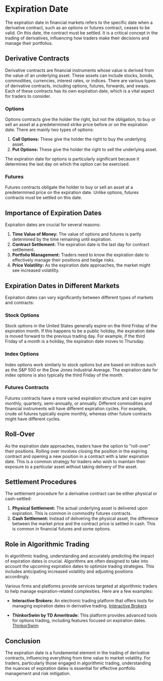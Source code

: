 # Expiration Date

The expiration date in financial markets refers to the specific date when a derivative contract, such as an options or futures contract, ceases to be valid. On this date, the contract must be settled. It is a critical concept in the trading of derivatives, influencing how traders make their decisions and manage their portfolios. 

## Derivative Contracts

Derivative contracts are financial instruments whose value is derived from the value of an underlying asset. These assets can include stocks, bonds, commodities, currencies, interest rates, or indices. There are various types of derivative contracts, including options, futures, forwards, and swaps. Each of these contracts has its own expiration date, which is a vital aspect for traders to consider.

### Options

Options contracts give the holder the right, but not the obligation, to buy or sell an asset at a predetermined strike price before or on the expiration date. There are mainly two types of options:

1. **Call Options:** These give the holder the right to buy the underlying asset.
2. **Put Options:** These give the holder the right to sell the underlying asset.

The expiration date for options is particularly significant because it determines the last day on which the option can be exercised. 

### Futures

Futures contracts obligate the holder to buy or sell an asset at a predetermined price on the expiration date. Unlike options, futures contracts must be settled on this date. 

## Importance of Expiration Dates

Expiration dates are crucial for several reasons:

1. **Time Value of Money:** The value of options and futures is partly determined by the time remaining until expiration.
2. **Contract Settlement:** The expiration date is the last day for contract settlement.
3. **Portfolio Management:** Traders need to know the expiration date to effectively manage their positions and hedge risks.
4. **Price Volatility:** As the expiration date approaches, the market might see increased volatility.

## Expiration Dates in Different Markets

Expiration dates can vary significantly between different types of markets and contracts:

### Stock Options

Stock options in the United States generally expire on the third Friday of the expiration month. If this happens to be a public holiday, the expiration date is moved forward to the previous trading day. For example, if the third Friday of a month is a holiday, the expiration date moves to Thursday.

### Index Options

Index options work similarly to stock options but are based on indices such as the S&P 500 or the Dow Jones Industrial Average. The expiration date for index options is also typically the third Friday of the month.

### Futures Contracts

Futures contracts have a more varied expiration structure and can expire monthly, quarterly, semi-annually, or annually. Different commodities and financial instruments will have different expiration cycles. For example, crude oil futures typically expire monthly, whereas other future contracts might have different cycles.

## Roll-Over

As the expiration date approaches, traders have the option to "roll-over" their positions. Rolling over involves closing the position in the expiring contract and opening a new position in a contract with a later expiration date. This is a common strategy for traders who wish to maintain their exposure to a particular asset without taking delivery of the asset.

## Settlement Procedures

The settlement procedure for a derivative contract can be either physical or cash-settled:

1. **Physical Settlement:** The actual underlying asset is delivered upon expiration. This is common in commodity futures contracts.
2. **Cash Settlement:** Instead of delivering the physical asset, the difference between the market price and the contract price is settled in cash. This is common in financial futures and some options.

## Role in Algorithmic Trading

In algorithmic trading, understanding and accurately predicting the impact of expiration dates is crucial. Algorithms are often designed to take into account the upcoming expiration dates to optimize trading strategies. This includes anticipating increased volatility and adjusting positions accordingly.

Various firms and platforms provide services targeted at algorithmic traders to help manage expiration-related complexities. Here are a few examples:

- **Interactive Brokers:** An electronic trading platform that offers tools for managing expiration dates in derivative trading. [Interactive Brokers](https://www.interactivebrokers.com/)
  
- **ThinkorSwim by TD Ameritrade:** This platform provides advanced tools for options trading, including features focused on expiration dates. [ThinkorSwim](https://www.tdameritrade.com/thinkorswim.html)

## Conclusion

The expiration date is a fundamental element in the trading of derivative contracts, influencing everything from time value to market volatility. For traders, particularly those engaged in algorithmic trading, understanding the nuances of expiration dates is essential for effective portfolio management and risk mitigation.